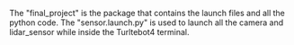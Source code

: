 The "final_project" is the package that contains the launch files and all the python code.
The "sensor.launch.py" is used to launch all the camera and lidar_sensor while inside the Turltebot4 terminal. 
